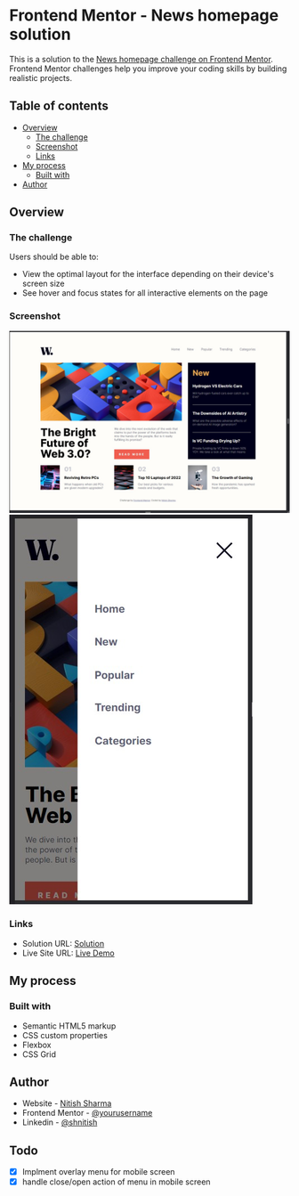 # Frontend Mentor - News homepage solution

This is a solution to the [News homepage challenge on Frontend Mentor](https://www.frontendmentor.io/challenges/news-homepage-H6SWTa1MFl). Frontend Mentor challenges help you improve your coding skills by building realistic projects.

## Table of contents

- [Overview](#overview)
  - [The challenge](#the-challenge)
  - [Screenshot](#screenshot)
  - [Links](#links)
- [My process](#my-process)
  - [Built with](#built-with)
- [Author](#author)

## Overview

### The challenge

Users should be able to:

- View the optimal layout for the interface depending on their device's screen size
- See hover and focus states for all interactive elements on the page

### Screenshot

![](./screenshot.jpg)
![](./screenshot-2.jpg)

### Links

- Solution URL: [Solution](https://github.com/shnitish/frontend-mentor-challenges/tree/main/news-homepage-main)
- Live Site URL: [Live Demo](https://fem-news-component.netlify.app/)

## My process

### Built with

- Semantic HTML5 markup
- CSS custom properties
- Flexbox
- CSS Grid

## Author

- Website - [Nitish Sharma](https://shnitish.me/)
- Frontend Mentor - [@yourusername](https://www.frontendmentor.io/profile/shnitish)
- Linkedin - [@shnitish](https://www.linkedin.com/in/shnitish)

## Todo

- [x] Implment overlay menu for mobile screen
- [x] handle close/open action of menu in mobile screen
